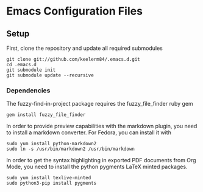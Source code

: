 # Emacs Configuration Files

## Setup

First, clone the repository and update all required submodules

    git clone git://github.com/keelerm84/.emacs.d.git
    cd .emacs.d
    git submodule init
    git submodule update --recursive

### Dependencies

The fuzzy-find-in-project package requires the fuzzy\_file\_finder
ruby gem

    gem install fuzzy_file_finder

In order to provide preview capabilities with the markdown plugin, you
need to install a markdown converter.  For Fedora, you can install it
with

    sudo yum install python-markdown2
    sudo ln -s /usr/bin/markdown2 /usr/bin/markdown

In order to get the syntax highlighting in exported PDF documents from
Org Mode, you need to install the python pygments LaTeX minted
packages.

    sudo yum install texlive-minted
    sudo python3-pip install pygments
